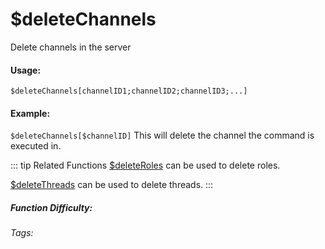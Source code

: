 # $deleteChannels
Delete channels in the server

#### Usage: 
`$deleteChannels[channelID1;channelID2;channelID3;...]`


#### Example:
`$deleteChannels[$channelID]`
This will delete the channel the command is executed in.


::: tip Related Functions
[$deleteRoles](../Role/deleteRoles.md) can be used to delete roles.

[$deleteThreads](../Threads/deleteThreads.md) can be used to delete threads.
:::

##### Function Difficulty: <Badge type="tip" text="Easy" vertical="middle" /> 
###### Tags: <Badge type="tip" text="channel" vertical="middle" /> <Badge type="tip" text="delete" vertical="middle" /> <Badge type="tip" text="delete Channel" vertical="middle" /> <Badge type="tip" text="remove Channel" vertical="middle" /> 